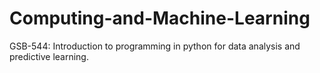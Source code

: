 # Computing-and-Machine-Learning
GSB-544: Introduction to programming in python for data analysis and predictive learning.
